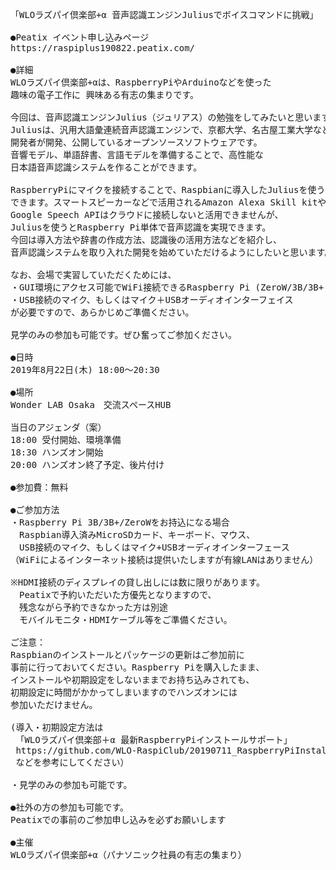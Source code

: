 <pre>
「WLOラズパイ倶楽部+α 音声認識エンジンJuliusでボイスコマンドに挑戦」

●Peatix イベント申し込みページ
https://raspiplus190822.peatix.com/

●詳細
WLOラズパイ倶楽部+αは、RaspberryPiやArduinoなどを使った 
趣味の電子工作に 興味ある有志の集まりです。

今回は、音声認識エンジンJulius（ジュリアス）の勉強をしてみたいと思います。
Juliusは、汎用大語彙連続音声認識エンジンで、京都大学、名古屋工業大学などの
開発者が開発、公開しているオープンソースソフトウェアです。
音響モデル、単語辞書、言語モデルを準備することで、高性能な
日本語音声認識システムを作ることができます。

RaspberryPiにマイクを接続することで、Raspbianに導入したJuliusを使うことが
できます。スマートスピーカーなどで活用されるAmazon Alexa Skill kitや
Google Speech APIはクラウドに接続しないと活用できませんが、
Juliusを使うとRaspberry Pi単体で音声認識を実現できます。
今回は導入方法や辞書の作成方法、認識後の活用方法などを紹介し、
音声認識システムを取り入れた開発を始めていただけるようにしたいと思います。

なお、会場で実習していただくためには、
・GUI環境にアクセス可能でWiFi接続できるRaspberry Pi (ZeroW/3B/3B+)
・USB接続のマイク、もしくはマイク＋USBオーディオインターフェイス
が必要ですので、あらかじめご準備ください。

見学のみの参加も可能です。ぜひ奮ってご参加ください。

●日時
2019年8月22日(木) 18:00～20:30

●場所
Wonder LAB Osaka　交流スペースHUB

当日のアジェンダ（案）　
18:00 受付開始、環境準備
18:30 ハンズオン開始
20:00 ハンズオン終了予定、後片付け

●参加費：無料

●ご参加方法
・Raspberry Pi 3B/3B+/ZeroWをお持込になる場合
　Raspbian導入済みMicroSDカード、キーボード、マウス、
　USB接続のマイク、もしくはマイク+USBオーディオインターフェース
（WiFiによるインターネット接続は提供いたしますが有線LANはありません）

※HDMI接続のディスプレイの貸し出しには数に限りがあります。
　Peatixで予約いただいた方優先となりますので、
　残念ながら予約できなかった方は別途
　モバイルモニタ・HDMIケーブル等をご準備ください。

ご注意：
Raspbianのインストールとパッケージの更新はご参加前に
事前に行っておいてください。Raspberry Piを購入したまま、
インストールや初期設定をしないままでお持ち込みされても、
初期設定に時間がかかってしまいますのでハンズオンには
参加いただけません。

(導入・初期設定方法は
 「WLOラズパイ倶楽部＋α 最新RaspberryPiインストールサポート」
 https://github.com/WLO-RaspiClub/20190711_RaspberryPiInstallSupport 
 などを参考にしてください）

・見学のみの参加も可能です。

●社外の方の参加も可能です。
Peatixでの事前のご参加申し込みを必ずお願いします

●主催
WLOラズパイ倶楽部+α（パナソニック社員の有志の集まり）
</pre>
